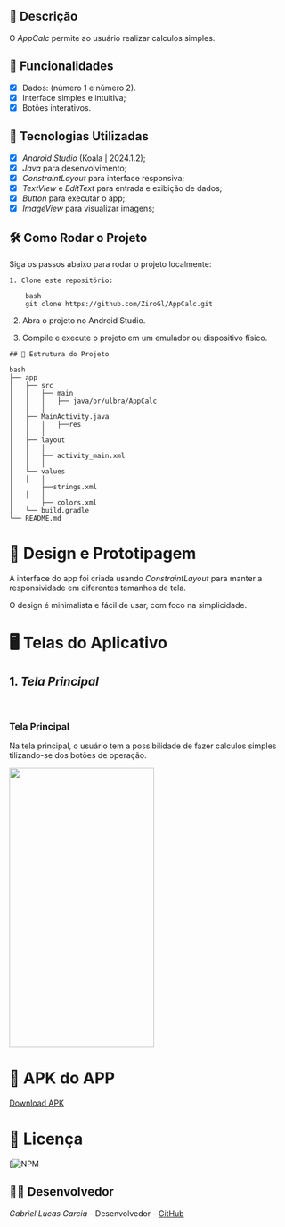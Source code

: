 ## 📱 Descrição

O *AppCalc* permite ao usuário realizar calculos simples. 

## 🔧 Funcionalidades

- [x] Dados: (número 1 e número 2).
- [x] Interface simples e intuitiva;
- [x] Botões interativos.

## 🚀 Tecnologias Utilizadas

- [x] *Android Studio* (Koala | 2024.1.2);
- [x] *Java* para desenvolvimento;
- [x] *ConstraintLayout* para interface responsiva;
- [x] *TextView* e *EditText* para entrada e exibição de dados;
- [x] *Button* para executar o app;
- [x] *ImageView* para visualizar imagens;

## 🛠️ Como Rodar o Projeto

Siga os passos abaixo para rodar o projeto localmente:
```
1. Clone este repositório:

    bash
    git clone https://github.com/ZiroGl/AppCalc.git
```
    

2. Abra o projeto no Android Studio.

3. Compile e execute o projeto em um emulador ou dispositivo físico.

```
## 📂 Estrutura do Projeto

bash
├── app
│   ├── src
│   │   ├── main
│   │   │   ├── java/br/ulbra/AppCalc
│   │   │  
│   ├── MainActivity.java        
│   │   │   ├──res
│   │   │  
│   ├── layout
│   │   │  
│   │   ├── activity_main.xml      
│   │   │  
│   └── values
│   │   │  
│       ├──strings.xml                       
│   │   │  
│       ├── colors.xml             
│   └── build.gradle               
└── README.md                      
```


 
# 🎨 Design e Prototipagem
 
A interface do app foi criada usando *ConstraintLayout* para manter a responsividade em diferentes tamanhos de tela.
 
O design é minimalista e fácil de usar, com foco na simplicidade.
 
# 🖥️ Telas do Aplicativo
 
## 1. *Tela Principal*
 <br> <h3> Tela Principal</h3>
Na tela principal, o usuário tem a possibilidade de fazer calculos simples tilizando-se dos botões de operação.


<img src="https://github.com/user-attachments/assets/2ec63264-0b83-4cc6-85e9-907d3cfe3ddb" width="260" height="500"/>

# 📲 APK do APP 

<a href="https://github.com/ZiroGl/AppCalc/blob/main/AppCalc.apk"> Download APK </a>

# 📄 Licença

[![NPM](https://github.com/ZiroGl/AppCalc/blob/main/LICENSE)  

## 👨‍💻 Desenvolvedor 

*Gabriel Lucas Garcia* - Desenvolvedor - [GitHub](https://github.com/ZiroGl) 


